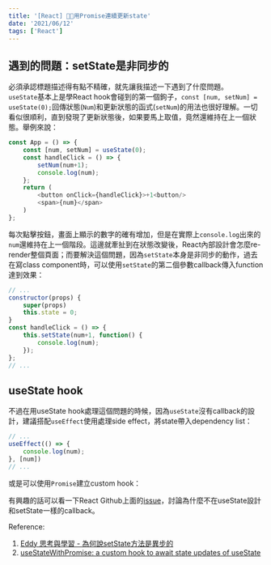 ```yaml
---
title: '[React] 用Promise連續更新state'
date: '2021/06/12'
tags: ['React']
---
```


## 遇到的問題：setState是非同步的
必須承認標題描述得有點不精確，就先讓我描述一下遇到了什麼問題。  
`useState`基本上是學React hook會碰到的第一個鉤子，`const [num, setNum] = useState(0);`回傳狀態(`Num`)和更新狀態的函式(`setNum`)的用法也很好理解。一切看似很順利，直到發現了更新狀態後，如果要馬上取值，竟然還維持在上一個狀態。舉例來說：
```js
const App = () => {
    const [num, setNum] = useState(0);
    const handleClick = () => {
        setNum(num+1);
        console.log(num);
    };
    return (
        <button onClick={handleClick}>+1<button/>
        <span>{num}</span>
    )
};
```
每次點擊按鈕，畫面上顯示的數字的確有增加，但是在實際上`console.log`出來的`num`還維持在上一個階段。這邊就牽扯到在狀態改變後，React內部設計會怎麼re-render整個頁面；而要解決這個問題，因為`setState`本身是非同步的動作，過去在寫class component時，可以使用`setState`的第二個參數callback傳入function達到效果：
```js
// ...
constructor(props) {
    super(props)
    this.state = 0;
}
const handleClick = () => {
    this.setState(num+1, function() {
        console.log(num);
    });
};
// ...
```

## useState hook
不過在用useState hook處理這個問題的時候，因為`useState`沒有callback的設計，建議搭配`useEffect`使用處理side effect，將state帶入dependency list：
```js
// ...
useEffect(() => {
    console.log(num);
}, [num])
// ...
```

或是可以使用`Promise`建立custom hook：

有興趣的話可以看一下React Github上面的[issue](https://github.com/reactjs/rfcs/issues/98)，討論為什麼不在useState設計和setState一樣的callback。

Reference:
1. [Eddy 思考與學習 - 為何說setState方法是異步的](https://eddychang.me/why-setstate-is-async)
2. [useStateWithPromise: a custom hook to await state updates of useState](https://ysfaran.github.io/blog/post/0002-use-state-with-promise/)
